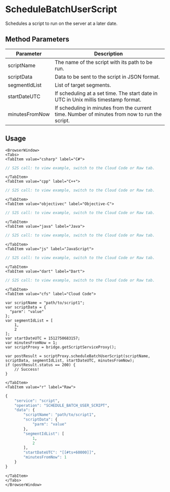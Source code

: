 # ScheduleBatchUserScript

Schedules a script to run on the server at a later date.

<PartialServop service_name="script" operation_name="SCHEDULE_BATCH_USER_SCRIPT" />

## Method Parameters

| Parameter      | Description                                                                                   |
| -------------- | --------------------------------------------------------------------------------------------- |
| scriptName     | The name of the script with its path to be run.                                               |
| scriptData     | Data to be sent to the script in JSON format.                                                 |
| segmentIdList  | List of target segments.                                                                      |
| startDateUTC   | If scheduling at a set time. The start date in UTC in Unix millis timestamp format.           |
| minutesFromNow | If scheduling in minutes from the current time. Number of minutes from now to run the script. |

## Usage

```mdx-code-block
<BrowserWindow>
<Tabs>
<TabItem value="csharp" label="C#">
```

```csharp
// S2S call: to view example, switch to the Cloud Code or Raw tab.
```

```mdx-code-block
</TabItem>
<TabItem value="cpp" label="C++">
```

```cpp
// S2S call: to view example, switch to the Cloud Code or Raw tab.
```

```mdx-code-block
</TabItem>
<TabItem value="objectivec" label="Objective-C">
```

```objectivec
// S2S call: to view example, switch to the Cloud Code or Raw tab.
```

```mdx-code-block
</TabItem>
<TabItem value="java" label="Java">
```

```java
// S2S call: to view example, switch to the Cloud Code or Raw tab.
```

```mdx-code-block
</TabItem>
<TabItem value="js" label="JavaScript">
```

```javascript
// S2S call: to view example, switch to the Cloud Code or Raw tab.
```

```mdx-code-block
</TabItem>
<TabItem value="dart" label="Dart">
```

```dart
// S2S call: to view example, switch to the Cloud Code or Raw tab.
```

```mdx-code-block
</TabItem>
<TabItem value="cfs" label="Cloud Code">
```

```cfscript
var scriptName = "path/to/script1";
var scriptData = {
  "parm": "value"
};
var segmentIdList = [
	1,
	2
];
var startDateUTC = 1512750683157;
var minutesFromNow = 1;
var scriptProxy = bridge.getScriptServiceProxy();

var postResult = scriptProxy.scheduleBatchUserScript(scriptName, scriptData, segmentIdList, startDateUTC, minutesFromNow);
if (postResult.status == 200) {
    // Success!
}
```

```mdx-code-block
</TabItem>
<TabItem value="r" label="Raw">
```

```r
{
	"service": "script",
	"operation": "SCHEDULE_BATCH_USER_SCRIPT",
	"data": {
		"scriptName": "path/to/script1",
		"scriptData": {
			"parm": "value"
		},
		"segmentIdList": [
			1,
			2
		],
		"startDateUTC": "[[#ts+60000]]",
		"minutesFromNow": 1
	}
}
```

```mdx-code-block
</TabItem>
</Tabs>
</BrowserWindow>
```
